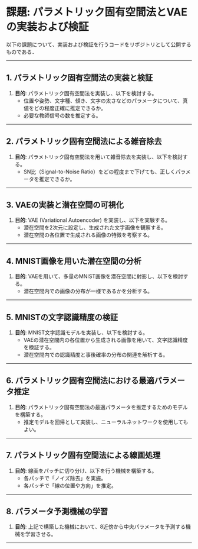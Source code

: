 # 課題: パラメトリック固有空間法とVAEの実装および検証

以下の課題について、実装および検証を行うコードをリポジトリとして公開するものである．


---

## 1. パラメトリック固有空間法の実装と検証
1. **目的**: パラメトリック固有空間法を実装し、以下を検討する。
    - 位置や姿勢、文字種、傾き、文字の太さなどのパラメータについて、真値をどの程度正確に推定できるか。
    - 必要な教師信号の数を推定する。

---

## 2. パラメトリック固有空間法による雑音除去
1. **目的**: パラメトリック固有空間法を用いて雑音除去を実装し、以下を検討する。
    - SN比（Signal-to-Noise Ratio）をどの程度まで下げても、正しくパラメータを推定できるか。

---

## 3. VAEの実装と潜在空間の可視化
1. **目的**: VAE (Variational Autoencoder) を実装し、以下を実験する。
    - 潜在空間を2次元に設定し、生成された文字画像を観察する。
    - 潜在空間の各位置で生成される画像の特徴を考察する。

---

## 4. MNIST画像を用いた潜在空間の分析
1. **目的**: VAEを用いて、多量のMNIST画像を潜在空間に射影し、以下を検討する。
    - 潜在空間内での画像の分布が一様であるかを分析する。

---

## 5. MNISTの文字認識精度の検証
1. **目的**: MNIST文字認識モデルを実装し、以下を検討する。
    - VAEの潜在空間内の各位置から生成される画像を用いて、文字認識精度を検証する。
    - 潜在空間内での認識精度と事後確率の分布の関連を解析する。

---

## 6. パラメトリック固有空間法における最適パラメータ推定
1. **目的**: パラメトリック固有空間法の最適パラメータを推定するためのモデルを構築する。
    - 推定モデルを回帰として実装し、ニューラルネットワークを使用してもよい。

---

## 7. パラメトリック固有空間法による線画処理
1. **目的**: 線画をパッチに切り分け、以下を行う機械を構築する。
    - 各パッチで「ノイズ除去」を実施。
    - 各パッチで「線の位置や方向」を推定。

---

## 8. パラメータ予測機械の学習
1. **目的**: 上記で構築した機械において、8近傍から中央パラメータを予測する機械を学習させる。

---